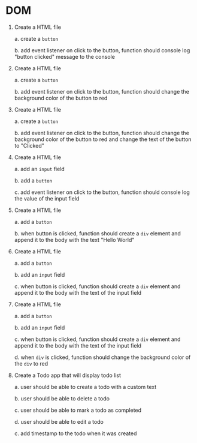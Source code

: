 # DOM

1. Create a HTML file
   
    a. create a `button`
   
    b. add event listener on click to the button, function should console log "button clicked" message to the console
   
2. Create a HTML file

    a. create a `button`
   
    b. add event listener on click to the button, function should change the background color of the button to red
   
3. Create a HTML file

    a. create a `button`
   
    b. add event listener on click to the button, function should change the background color of the button to red and change the text of the button to "Clicked"
   
4. Create a HTML file

    a. add an `input` field
   
    b. add a `button`
   
    c. add event listener on click to the button, function should console log the value of the input field
   
5. Create a HTML file
    
    a. add a `button`
    
    b. when button is clicked, function should create a `div` element and append it to the body with the text "Hello World"
    
6. Create a HTML file
    
    a. add a `button`
   
    b. add an `input` field
   
    c. when button is clicked, function should create a `div` element and append it to the body with the text of the input field
   
7. Create a HTML file
    
    a. add a `button`
    
    b. add an `input` field
    
    c. when button is clicked, function should create a `div` element and append it to the body with the text of the input field
    
    d. when `div` is clicked, function should change the background color of the `div` to red
    
8. Create a Todo app that will display todo list

    a. user should be able to create a todo with a custom text
   
    b. user should be able to delete a todo
   
    c. user should be able to mark a todo as completed
   
    d. user should be able to edit a todo
   
    c. add timestamp to the todo when it was created

